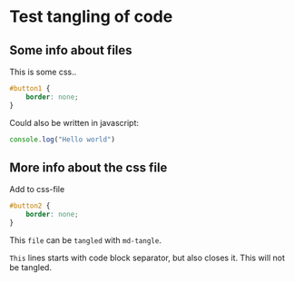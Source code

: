 # Test tangling of code 

## Some info about files

This is some css.. 
~~~~css tangle:test.css
#button1 {
    border: none;
}
~~~~

Could also be written in javascript:
```javascript tangle:test.js
console.log("Hello world")
```

## More info about the css file

Add to css-file
```css tangle:test.css <random string>
#button2 {
    border: none;
}
```


This ```file``` can be `tangled` with `md-tangle`. 

```This``` lines starts with code block separator, but also closes it. This will
not be tangled.
